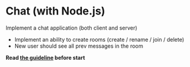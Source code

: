 # Chat (with Node.js)
Implement a chat application (both client and server)

<!-- - You type a username and send it to the server -->
<!-- - It is now username (save it in localStorage) -->
<!-- - All the messages should have an author, time and text -->
- Implement an ability to create rooms (create / rename / join / delete)
- New user should see all prev messages in the room

**Read [the guideline](https://github.com/mate-academy/js_task-guideline/blob/master/README.md) before start**
